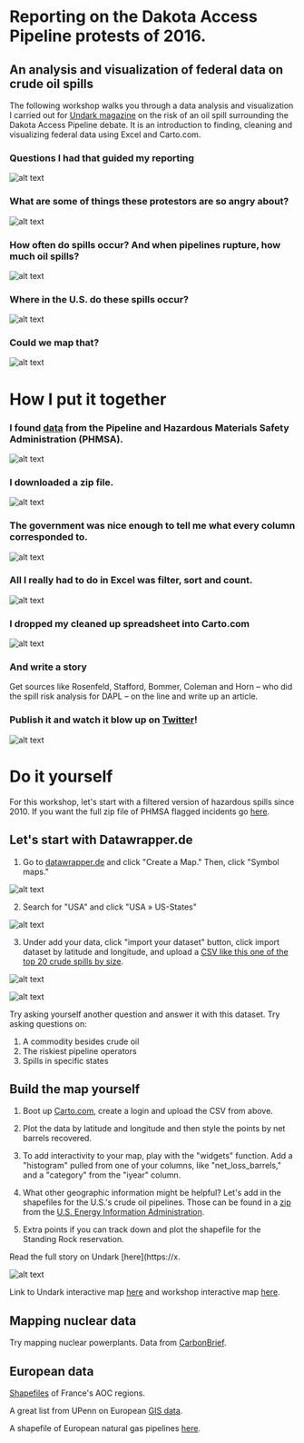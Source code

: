 # Reporting on the Dakota Access Pipeline protests of 2016.
## An analysis and visualization of federal data on crude oil spills  

The following workshop walks you through a data analysis and visualization I carried out for [Undark magazine](https://undark.org/article/oil-pipeline-safety-dakota-access-standing-rock/) on the risk of an oil spill surrounding the Dakota Access Pipeline debate. It is an introduction to finding, cleaning and visualizing federal data using Excel and Carto.com. 

### Questions I had that guided my reporting

![alt text](http://aleszu.com/workshops/oilwater1.png)

### What are some of things these protestors are so angry about?

![alt text](http://aleszu.com/workshops/oilwater4b.jpg)

### How often do spills occur? And when pipelines rupture, how much oil spills?

![alt text](http://aleszu.com/workshops/oilwater4.png)

### Where in the U.S. do these spills occur?

![alt text](http://aleszu.com/workshops/oilwater2.png)

### Could we map that?

![alt text](http://aleszu.com/workshops/oilwater4d.jpg)

# How I put it together

### I found [data](https://www.phmsa.dot.gov/pipeline/library/data-stats/flagged-data-files) from the Pipeline and Hazardous Materials Safety Administration (PHMSA). 

![alt text](http://aleszu.com/workshops/oilwater5.png)

### I downloaded a zip file. 

![alt text](http://aleszu.com/workshops/oilwater6.png)

### The government was nice enough to tell me what every column corresponded to.

![alt text](http://aleszu.com/workshops/oilwater7.png)

### All I really had to do in Excel was filter, sort and count. 

![alt text](http://aleszu.com/workshops/oilwater8.png)

### I dropped my cleaned up spreadsheet into Carto.com

![alt text](http://aleszu.com/workshops/carto-oilwater.png)

### And write a story 

Get sources like Rosenfeld, Stafford, Bommer, Coleman and Horn – who did the spill risk analysis for DAPL – on the line and write up an article.  

### Publish it and watch it blow up on [Twitter](https://twitter.com/badhombrenps/status/824643921397555201)!

![alt text](http://aleszu.com/workshops/twitter-oilwater.png)

# Do it yourself

For this workshop, let's start with a filtered version of hazardous spills since 2010. If you want the full zip file of PHMSA flagged incidents go [here](https://www.phmsa.dot.gov/pipeline/library/data-stats/flagged-data-files).

## Let's start with Datawrapper.de

1. Go to [datawrapper.de](http://datawrapper.de) and click "Create a Map." Then, click "Symbol maps."

![alt text](http://aleszu.com/workshops/datawrapper-oilwater.png)

2. Search for "USA" and click "USA » US-States"

![alt text](http://aleszu.com/workshops/datawrapper-oilwater2.png)

3. Under add your data, click "import your dataset" button, click import dataset by latitude and longitude, and upload a [CSV like this one of the top 20 crude spills by size]().

![alt text](http://aleszu.com/workshops/datawrapper-oilwater3.png)

![alt text](http://aleszu.com/workshops/datawrapper-oilwater4.png)

Try asking yourself another question and answer it with this dataset. Try asking questions on: 
1. A commodity besides crude oil 
2. The riskiest pipeline operators 
3. Spills in specific states

## Build the map yourself

1. Boot up [Carto.com](http://Carto.com), create a login and upload the CSV from above. 

2. Plot the data by latitude and longitude and then style the points by net barrels recovered. 

3. To add interactivity to your map, play with the "widgets" function. Add a "histogram" pulled from one of your columns, like "net_loss_barrels," and a "category" from the "iyear" column.

4. What other geographic information might be helpful? Let's add in the shapefiles for the U.S.'s crude oil pipelines. Those can be found in a [zip](https://www.eia.gov/maps/map_data/CrudeOil_Pipelines_US_EIA.zip) from the [U.S. Energy Information Administration](https://www.eia.gov/maps/layer_info-m.php). 

5. Extra points if you can track down and plot the shapefile for the Standing Rock reservation.

Read the full story on Undark [here](https://x.

![alt text](http://aleszu.com/workshops/carto-oilwater.png)

Link to Undark interactive map [here](https://undark.carto.com/viz/e053d3f2-b66b-11e6-a2ce-0e233c30368f/public_map) and workshop interactive map [here](https://storybench.carto.com/builder/eaeb6a08-0e47-11e7-a547-0ef24382571b/).

## Mapping nuclear data 

Try mapping nuclear powerplants. Data from [CarbonBrief](https://www.carbonbrief.org/mapped-the-worlds-nuclear-power-plants).

## European data 

[Shapefiles](https://www.data.gouv.fr/fr/datasets/delimitation-parcellaire-des-aoc-viticoles-de-linao/) of France's AOC regions. 

A great list from UPenn on European [GIS data](https://guides.library.upenn.edu/c.php?g=475518&p=3254771).

A shapefile of European natural gas pipelines [here](https://enipedia.org/wiki/NaturalGasInfrastructure).


